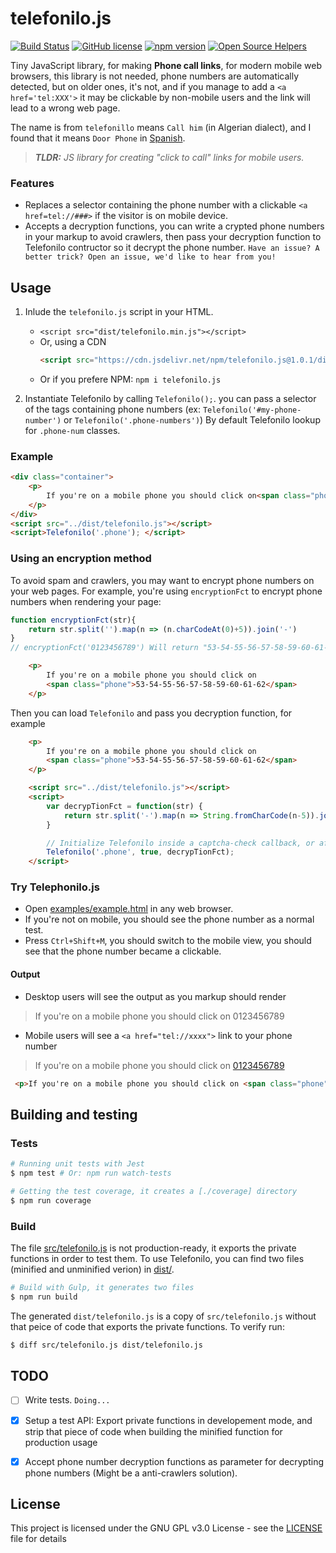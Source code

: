 # telefonilo.js 

[![Build Status](https://travis-ci.org/Fcmam5/telefonilo.js.svg?branch=develop)](https://travis-ci.org/Fcmam5/telefonilo.js) [![GitHub license](https://img.shields.io/github/license/Fcmam5/telefonilo.js.svg)](https://github.com/Fcmam5/telefonilo.js/blob/master/LICENSE)
[![npm version](https://badge.fury.io/js/telefonilo.js.png)](https://www.npmjs.com/package/telefonilo.js)
[![Open Source Helpers](https://www.codetriage.com/fcmam5/telefonilo.js/badges/users.svg)](https://www.codetriage.com/fcmam5/telefonilo.js)


Tiny JavaScript library, for making **Phone call links**, for modern mobile web browsers, this library is not needed, phone numbers are automatically detected, but on older ones, it's not, and if you manage to add a `<a href='tel:XXX'>` it may be clickable by non-mobile users and the link will lead to a wrong web page.

The name is from `telefonillo` means `Call him` (in Algerian dialect), and I found that it means `Door Phone` in [Spanish](https://en.wikipedia.org/wiki/Door_phone).

> ***TLDR:** JS library for creating "click to call" links for mobile users.*

### Features

* Replaces a selector containing the phone number with a clickable `<a href=tel://###>` if the visitor is on mobile device.
* Accepts a decryption functions, you can write a crypted phone numbers in your markup to avoid crawlers, then pass your decryption function to Telefonilo contructor so it decrypt the phone number. `Have an issue? A better trick? Open an issue, we'd like to hear from you!`

## Usage

1. Inlude the `telefonilo.js` script in your HTML.
    * `<script src="dist/telefonilo.min.js"></script>`
    * Or, using a CDN
        ```html 
        <script src="https://cdn.jsdelivr.net/npm/telefonilo.js@1.0.1/dist/telefonilo.min.js" integrity="sha256-dHltx45U5E48U7ebYh/IR8UoQIKU5nzzYJluNLk+jLA=" crossorigin="anonymous"></script>
        ```
    * Or if you prefere NPM: `npm i telefonilo.js`
    

2. Instantiate Telefonilo by calling `Telefonilo();`. you can pass a selector of the tags containing phone numbers (ex: `Telefonilo('#my-phone-number')` or `Telefonilo('.phone-numbers')`) By default Telefonilo lookup for `.phone-num` classes.

### Example

```html
<div class="container">
    <p>
        If you're on a mobile phone you should click on<span class="phone">0123456789</span>
    </p>
</div>
<script src="../dist/telefonilo.js"></script>
<script>Telefonilo('.phone'); </script>
```
### Using an encryption method

To avoid spam and crawlers, you may want to encrypt phone numbers on your web pages. For example, you're using `encryptionFct` to encrypt phone numbers when rendering your page:

```javascript
function encryptionFct(str){
    return str.split('').map(n => (n.charCodeAt(0)+5)).join('-')
}
// encryptionFct('0123456789') Will return "53-54-55-56-57-58-59-60-61-62"
```

```html
    <p>
        If you're on a mobile phone you should click on
        <span class="phone">53-54-55-56-57-58-59-60-61-62</span>
    </p>
```

Then you can load `Telefonilo` and pass you decryption function, for example

```html
    <p>
        If you're on a mobile phone you should click on
        <span class="phone">53-54-55-56-57-58-59-60-61-62</span>
    </p>

    <script src="../dist/telefonilo.js"></script>
    <script>
        var decrypTionFct = function(str) {
            return str.split('-').map(n => String.fromCharCode(n-5)).join('');
        }

        // Initialize Telefonilo inside a captcha-check callback, or after a certain time/event to avoid crawlers
        Telefonilo('.phone', true, decrypTionFct);
    </script>
```

### Try Telephonilo.js

* Open [examples/example.html](https://fcmam5.github.io/telefonilo.js/examples/example.html) in any web browser.
* If you're not on mobile, you should see the phone number as a normal test.
* Press `Ctrl+Shift+M`, you should switch to the mobile view, you should see that the phone number became a clickable.

#### Output
* Desktop users will see the output as you markup should render
>  <p>If you're on a mobile phone you should click on <span class="phone">0123456789</span></p>

* Mobile users will see a `<a href="tel://xxxx">` link to your phone number
>  <p>If you're on a mobile phone you should click on <span class="phone"><a href="tel://0123456789">0123456789</a></span></p>
 
 ```html
  <p>If you're on a mobile phone you should click on <span class="phone"><a href="tel://0123456789">0123456789</a></span></p> 
  ```

## Building and testing

### Tests

```bash
# Running unit tests with Jest
$ npm test # Or: npm run watch-tests

# Getting the test coverage, it creates a [./coverage] directory
$ npm run coverage
```

### Build

The file [src/telefonilo.js](./src/telefonilo.js) is not production-ready, it exports the private functions in order to test them. To use Telefonilo, you can find two files (minified and unminified verion) in [dist/](./dist/). 

```bash
# Build with Gulp, it generates two files
$ npm run build
```

The generated `dist/telefonilo.js` is a copy of `src/telefonilo.js` without that peice of code that exports the private functions. To verify run:

```bash
$ diff src/telefonilo.js dist/telefonilo.js
```

## TODO

- [ ] Write tests. `Doing...`
- [x] Setup a test API: Export private functions in developement mode, and strip that piece of code when building the minified function for  production usage
- [x] Accept phone number decryption functions as parameter for decrypting phone numbers (Might be a anti-crawlers solution).


## License

This project is licensed under the GNU GPL v3.0 License - see the [LICENSE](./LICENSE) file for details
